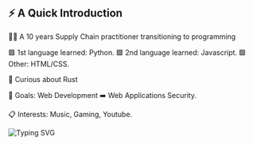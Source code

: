 ⚡ A Quick Introduction
---
💪🏼 A 10 years Supply Chain practitioner transitioning to programming 

🟩 1st language learned: Python.
🟩 2nd language learned: Javascript.
🟩 Other: HTML/CSS.
  
🦀 Curious about Rust 
  
🎯 Goals: Web Development ➡️ Web Applications Security.

📋 Interests: Music, Gaming, Youtube.

   ![Typing SVG](https://readme-typing-svg.demolab.com/?lines=Let's+link+up!👋🔗...)
